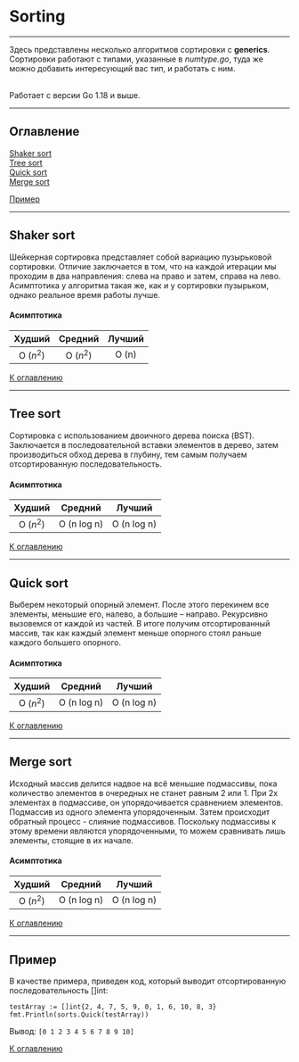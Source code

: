 # Sorting 
____
Здесь представлены несколько алгоритмов сортировки с **generics**.<br>
Сортировки работают с типами, указанные в *numtype.go*, туда же можно добавить интересующий вас тип, и работать с ним. 

<br>Работает с версии Go 1.18 и выше.
____
## Оглавление

[Shaker sort](#shakersort)<br>
[Tree sort](#treesort)<br>
[Quick sort](#quicksort)<br>
[Merge sort](#mergesort)<br>

[Пример](#examle)<br>

____
## Shaker sort <a name="shakersort"></a>
Шейкерная сортировка представляет собой вариацию пузырьковой сортировки. Отличие заключается в том, что на каждой итерации мы проходим в два направления: слева на право и затем, справа на лево. 
Асимптотика у алгоритма такая же, как и у сортировки пузырьком, однако реальное время работы лучше.
#### Асимптотика
 Худший | Средний | Лучший |
|:-----:|:-------:|:------:|
| O $(n^2)$ | O $(n^2)$ | O (n) |

[К оглавлению](#оглавление)
____
## Tree sort <a name="treesort"></a>
Сортировка с использованием двоичного дерева поиска (BST). Заключается в последовательной вставки элементов в дерево, затем производиться обход дерева в глубину, тем самым получаем отсортированную последовательность.
#### Асимптотика
 Худший | Средний | Лучший |
|:-----:|:-------:|:------:|
| O $(n^2)$ | O (n log n) | O (n log n) |

[К оглавлению](#оглавление)
____
## Quick sort <a name="quicksort"></a>
Выберем некоторый опорный элемент. После этого перекинем все элементы, меньшие его, налево, а большие – направо. Рекурсивно вызовемся от каждой из частей. В итоге получим отсортированный массив, так как каждый элемент меньше опорного стоял раньше каждого большего опорного.
#### Асимптотика
 Худший | Средний | Лучший |
|:-----:|:-------:|:------:|
| O $(n^2)$ | O (n log n) | O (n log n) |

[К оглавлению](#оглавление)
____
## Merge sort <a name="mergesort"></a>
Исходный массив делится надвое на всё меньшие подмассивы, пока количество элементов в очередных не станет равным 2 или 1. При 2х элементах в подмассиве, он упорядочивается сравнением элементов. Подмассив из одного элемента упорядоченным.
Затем происходит обратный процесс - слияние подмассивов. Поскольку подмассивы к этому времени являются упорядоченными, то можем сравнивать лишь элементы, стоящие в их начале.
#### Асимптотика
 Худший | Средний | Лучший |
|:-----:|:-------:|:------:|
| O $(n^2)$ | O (n log n) | O (n log n) |

[К оглавлению](#оглавление)
____

## Пример <a name="examle"></a>
В качестве примера, приведен код, который выводит отсортированную последовательность []int:
```Golang
testArray := []int{2, 4, 7, 5, 9, 0, 1, 6, 10, 8, 3}
fmt.Println(sorts.Quick(testArray))
```
Вывод: `[0 1 2 3 4 5 6 7 8 9 10]`

[К оглавлению](#оглавление)
